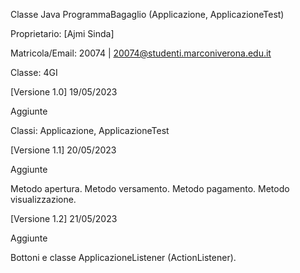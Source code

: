 Classe Java ProgrammaBagaglio (Applicazione, ApplicazioneTest)

Proprietario:
[Ajmi Sinda]

Matricola/Email:
20074 | 20074@studenti.marconiverona.edu.it

Classe:
4GI

[Versione 1.0] 19/05/2023

Aggiunte

Classi:
Applicazione, ApplicazioneTest

[Versione 1.1] 20/05/2023

Aggiunte

Metodo apertura.
Metodo versamento.
Metodo pagamento.
Metodo visualizzazione.

[Versione 1.2] 21/05/2023

Aggiunte

Bottoni e classe ApplicazioneListener (ActionListener).

